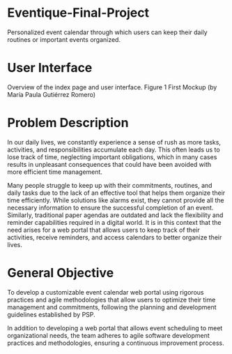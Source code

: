 # Eventique-Final-Project
Personalized event calendar through which users can keep their daily routines or important events organized.

# User Interface

Overview of the index page and user interface.
Figure 1
First Mockup (by María Paula Gutiérrez Romero)


# Problem Description
In our daily lives, we constantly experience a sense of rush as more tasks, activities, and responsibilities accumulate each day. This often leads us to lose track of time, neglecting important obligations, which in many cases results in unpleasant consequences that could have been avoided with more efficient time management.

Many people struggle to keep up with their commitments, routines, and daily tasks due to the lack of an effective tool that helps them organize their time efficiently. While solutions like alarms exist, they cannot provide all the necessary information to ensure the successful completion of an event. Similarly, traditional paper agendas are outdated and lack the flexibility and reminder capabilities required in a digital world. It is in this context that the need arises for a web portal that allows users to keep track of their activities, receive reminders, and access calendars to better organize their lives.

# General Objective
To develop a customizable event calendar web portal using rigorous practices and agile methodologies that allow users to optimize their time management and commitments, following the planning and development guidelines established by PSP.

In addition to developing a web portal that allows event scheduling to meet organizational needs, the team adheres to agile software development practices and methodologies, ensuring a continuous improvement process.
